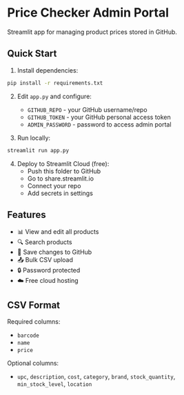 # Price Checker Admin Portal

Streamlit app for managing product prices stored in GitHub.

## Quick Start

1. Install dependencies:
```bash
pip install -r requirements.txt
```

2. Edit `app.py` and configure:
   - `GITHUB_REPO` - your GitHub username/repo
   - `GITHUB_TOKEN` - your GitHub personal access token
   - `ADMIN_PASSWORD` - password to access admin portal

3. Run locally:
```bash
streamlit run app.py
```

4. Deploy to Streamlit Cloud (free):
   - Push this folder to GitHub
   - Go to share.streamlit.io
   - Connect your repo
   - Add secrets in settings

## Features

- 📊 View and edit all products
- 🔍 Search products
- 💾 Save changes to GitHub
- 📤 Bulk CSV upload
- 🔒 Password protected
- ☁️ Free cloud hosting

## CSV Format

Required columns:
- `barcode`
- `name`
- `price`

Optional columns:
- `upc`, `description`, `cost`, `category`, `brand`, `stock_quantity`, `min_stock_level`, `location`
